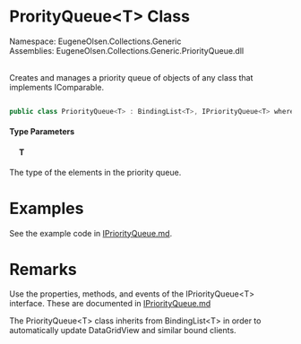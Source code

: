 # ProrityQueue&lt;T&gt; Class

Namespace: EugeneOlsen.Collections.Generic<br>
Assemblies: EugeneOlsen.Collections.Generic.PriorityQueue.dll

<br>Creates and manages a priority queue of objects of any class that implements IComparable.

```csharp

public class PriorityQueue<T> : BindingList<T>, IPriorityQueue<T> where T : IComparable<T>

```
#### Type Parameters
#### &emsp; T

The type of the elements in the priority queue.

# Examples

See the example code in [IPriorityQueue.md](IPriorityQueue.md).

# Remarks

Use the properties, methods, and events of the IPriorityQueue&lt;T&gt; interface.  These are documented in [IPriorityQueue.md](IPriorityQueue.md)

The PriorityQueue&lt;T&gt; class inherits from BindingList&lt;T&gt; in order to automatically update DataGridView and similar bound clients.
